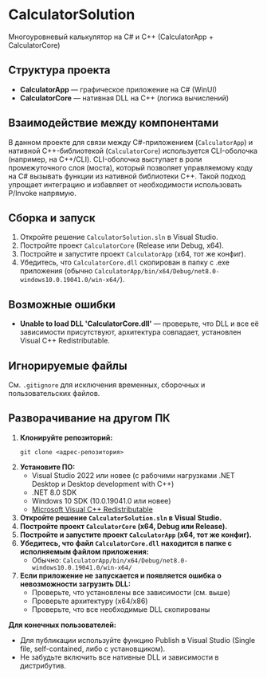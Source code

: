 # CalculatorSolution

Многоуровневый калькулятор на C# и C++ (CalculatorApp + CalculatorCore)

## Структура проекта
- **CalculatorApp** — графическое приложение на C# (WinUI)
- **CalculatorCore** — нативная DLL на C++ (логика вычислений)

## Взаимодействие между компонентами
В данном проекте для связи между C#-приложением (`CalculatorApp`) и нативной C++-библиотекой (`CalculatorCore`) используется CLI-оболочка (например, на C++/CLI). CLI-оболочка выступает в роли промежуточного слоя (моста), который позволяет управляемому коду на C# вызывать функции из нативной библиотеки C++. Такой подход упрощает интеграцию и избавляет от необходимости использовать P/Invoke напрямую.

## Сборка и запуск
1. Откройте решение `CalculatorSolution.sln` в Visual Studio.
2. Постройте проект `CalculatorCore` (Release или Debug, x64).
3. Постройте и запустите проект `CalculatorApp` (x64, тот же конфиг).
4. Убедитесь, что `CalculatorCore.dll` скопирован в папку с .exe приложения (обычно `CalculatorApp/bin/x64/Debug/net8.0-windows10.0.19041.0/win-x64/`).

## Возможные ошибки
- **Unable to load DLL 'CalculatorCore.dll'** — проверьте, что DLL и все её зависимости присутствуют, архитектура совпадает, установлен Visual C++ Redistributable.

## Игнорируемые файлы
См. `.gitignore` для исключения временных, сборочных и пользовательских файлов.

## Разворачивание на другом ПК

1. **Клонируйте репозиторий:**
   ```
   git clone <адрес-репозитория>
   ```
2. **Установите ПО:**
   - Visual Studio 2022 или новее (с рабочими нагрузками .NET Desktop и Desktop development with C++)
   - .NET 8.0 SDK
   - Windows 10 SDK (10.0.19041.0 или новее)
   - [Microsoft Visual C++ Redistributable](https://aka.ms/vs/17/release/vc_redist.x64.exe)
3. **Откройте решение `CalculatorSolution.sln` в Visual Studio.**
4. **Постройте проект `CalculatorCore` (x64, Debug или Release).**
5. **Постройте и запустите проект `CalculatorApp` (x64, тот же конфиг).**
6. **Убедитесь, что файл `CalculatorCore.dll` находится в папке с исполняемым файлом приложения:**
   - Обычно: `CalculatorApp/bin/x64/Debug/net8.0-windows10.0.19041.0/win-x64/`
7. **Если приложение не запускается и появляется ошибка о невозможности загрузить DLL:**
   - Проверьте, что установлены все зависимости (см. выше)
   - Проверьте архитектуру (x64/x86)
   - Проверьте, что все необходимые DLL скопированы

**Для конечных пользователей:**
- Для публикации используйте функцию Publish в Visual Studio (Single file, self-contained, либо с установщиком).
- Не забудьте включить все нативные DLL и зависимости в дистрибутив. 